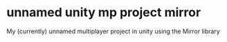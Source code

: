# unnamed unity mp project mirror
 My (currently) unnamed multiplayer project in unity using the Mirror library
